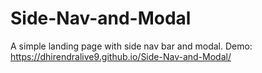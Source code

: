 # Side-Nav-and-Modal

A simple landing page with side nav bar and modal.
Demo: https://dhirendralive9.github.io/Side-Nav-and-Modal/
